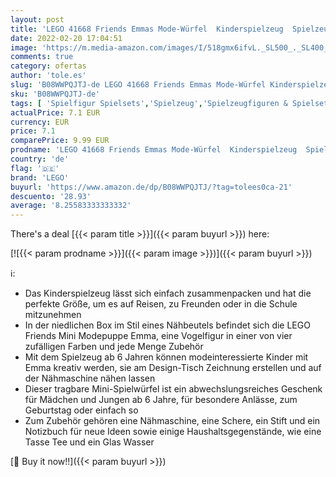 ```yaml
---
layout: post
title: 'LEGO 41668 Friends Emmas Mode-Würfel  Kinderspielzeug  Spielzeug ab 6 Jahre mit Mini Modepuppe  Geschenk für Mädchen und Jungen'
date: 2022-02-20 17:04:51
image: 'https://m.media-amazon.com/images/I/518gmx6ifvL._SL500_._SL400_.jpg'
comments: true
category: ofertas
author: 'tole.es'
slug: 'B08WWPQJTJ-de LEGO 41668 Friends Emmas Mode-Würfel Kinderspielzeug...'
sku: 'B08WWPQJTJ-de'
tags: [ 'Spielfigur Spielsets','Spielzeug','Spielzeugfiguren & Spielsets','lego', ]
actualPrice: 7.1 EUR
currency: EUR
price: 7.1
comparePrice: 9.99 EUR
prodname: 'LEGO 41668 Friends Emmas Mode-Würfel  Kinderspielzeug  Spielzeug ab 6 Jahre mit Mini Modepuppe  Geschenk für Mädchen und Jungen'
country: 'de'
flag: '🇩🇪'
brand: 'LEGO'
buyurl: 'https://www.amazon.de/dp/B08WWPQJTJ/?tag=tolees0ca-21'
descuento: '28.93'
average: '8.25583333333332'
---
```


There's a deal [{{< param title >}}]({{< param buyurl >}})  here:

[![{{< param prodname >}}]({{< param image >}})]({{< param buyurl >}})

ℹ️:

- Das Kinderspielzeug lässt sich einfach zusammenpacken und hat die perfekte Größe, um es auf Reisen, zu Freunden oder in die Schule mitzunehmen
- In der niedlichen Box im Stil eines Nähbeutels befindet sich die LEGO Friends Mini Modepuppe Emma, eine Vogelfigur in einer von vier zufälligen Farben und jede Menge Zubehör
- Mit dem Spielzeug ab 6 Jahren können modeinteressierte Kinder mit Emma kreativ werden, sie am Design-Tisch Zeichnung erstellen und auf der Nähmaschine nähen lassen
- Dieser tragbare Mini-Spielwürfel ist ein abwechslungsreiches Geschenk für Mädchen und Jungen ab 6 Jahre, für besondere Anlässe, zum Geburtstag oder einfach so
- Zum Zubehör gehören eine Nähmaschine, eine Schere, ein Stift und ein Notizbuch für neue Ideen sowie einige Haushaltsgegenstände, wie eine Tasse Tee und ein Glas Wasser

[🛒 Buy it now!!]({{< param buyurl >}})
